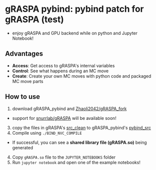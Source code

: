 # gRASPA pybind: pybind patch for gRASPA (test)
* enjoy gRASPA and GPU backend while on python and Jupyter Notebook!

## Advantages
* **Access**:  Get access to gRASPA's internal variables
* **Control**: See what happens during an MC move
* **Create**:  Create your own MC moves with python code and packaged MC move parts

## How to use
1. download gRASPA_pybind and [Zhaoli2042/gRASPA_fork](https://github.com/Zhaoli2042/gRASPA_fork)
  * support for [snurrlab/gRASPA](https://github.com/snurr-group/gRASPA) will be available soon!
3. copy the files in gRASPA's [src_clean](https://github.com/snurr-group/gRASPA/tree/main/src_clean) to gRASPA_pybind's [pybind_src](https://github.com/Zhaoli2042/gRASPA_pybind/tree/main/pybind_src)
4. Compile using `./BIND_NVC_COMPILE`
  * If successful, you can see a **shared library file (gRASPA.so)** being generated
4. Copy `gRASPA.so` file to the `JUPYTER_NOTEBOOKS` folder
5. Run `jupyter notebook` and open one of the example notebooks!
